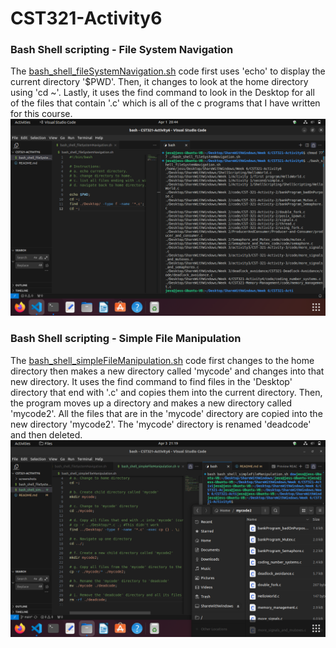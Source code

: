 # CST321-Activity6
### Bash Shell scripting - File System Navigation

The [bash_shell_fileSystemNavigation.sh](bash_shell_fileSystemNavigation.sh) code first uses 'echo' to display the current directory '$PWD'.
Then, it changes to look at the home directory using 'cd ~'.
Lastly, it uses the find command to look in the Desktop for all of the files that contain '.c' which is all of the c programs that I have written for this course.
![Shell Scripting screenshot](./screenshots/part1_file_system_nav.png)

### Bash Shell scripting - Simple File Manipulation

The [bash_shell_simpleFileManipulation.sh](./bash_shell_simpleFileManipulation.sh) code first changes to the home directory then makes a new directory called 'mycode' and changes into that new directory.  It uses the find command to find files in the 'Desktop' directory that end with '.c' and copies them into the current directory.
Then, the program moves up a directory and makes a new directory called 'mycode2'.  All the files that are in the 'mycode' directory are copied into the new directory 'mycode2'.  The 'mycode' directory is renamed 'deadcode' and then deleted.
![File Manipulation screenshot](./screenshots/part2_simpleFileManipulation.png)